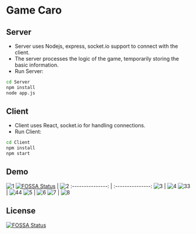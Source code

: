 # Game Caro

## Server

- Server uses Nodejs, express, socket.io support to connect with the client.
- The server processes the logic of the game, temporarily storing the basic information.
- Run Server:

```sh
cd Server
npm install
node app.js
```

## Client

- Client uses React, socket.io for handling connections.
- Run Client:

```sh
cd Client
npm install
npm start
```

## Demo

 ![1](img/1.png) [![FOSSA Status](https://app.fossa.io/api/projects/git%2Bgithub.com%2Fquocanh1897%2FGameCaro.svg?type=shield)](https://app.fossa.io/projects/git%2Bgithub.com%2Fquocanh1897%2FGameCaro?ref=badge_shield)
 |  ![2](img/2.png)
:---------------: | :---------------:
 ![3](img/3.png)  |  ![4](img/4.png)
![33](img/33.png) | ![44](img/44.png)
 ![5](img/5.png)  |  ![6](img/6.png)
 ![7](img/7.png)  |  ![8](img/8.png)


## License
[![FOSSA Status](https://app.fossa.io/api/projects/git%2Bgithub.com%2Fquocanh1897%2FGameCaro.svg?type=large)](https://app.fossa.io/projects/git%2Bgithub.com%2Fquocanh1897%2FGameCaro?ref=badge_large)